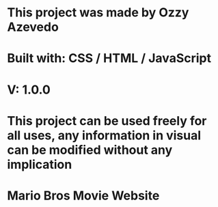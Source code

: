 # This project was made by Ozzy Azevedo                
# Built with: CSS / HTML / JavaScript                  
# V: 1.0.0                                             
# This project can be used freely for all uses, any information in visual can be modified without any  implication                                      
# Mario Bros Movie Website

